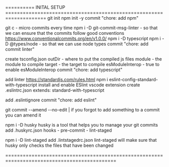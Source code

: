 ========== INITAL SETUP ====================================================================
git init
npm init -y
commit "chore: add npm"

git c - micro commits every time
npm i -D git-commit-msg-linter - so that we can ensure that the commits follow good conventions
https://www.conventionalcommits.org/en/v1.0.0/
npm i -D typescript
npm i -D @types/node - so that we can use node types
commit "chore: add commit linter"

create tsconfig.json
outDir - where to put the compiled js files
module - the module to compile
target - the target to compile
esModuleInterop - true to enable esModuleInterop
commit "chore: add typescript"

add linter
https://standardjs.com/rules.html
npm i eslint-config-standard-with-typescript
install and enable ESlint vscode extension
create .eslintrc.json
extends: standard-with-typescript

add .eslintignore
commit "chore: add eslint"

git commit --amend --no-edit | if you forgot to add something to a commit you can amend it

npm i -D husky
husky is a tool that helps you to manage your git commits
add .huskyrc.json
hooks - pre-commit - lint-staged

npm i -D lint-staged
add .lintstagedrc.json
lint-staged will make sure that husky only checks the files that have been changed

============================================================================================
